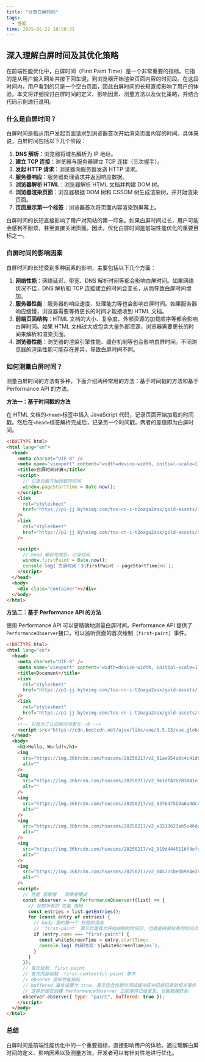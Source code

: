 ```yaml
---
title: "计算白屏时间"
tags:
  - 性能
time: 2025-05-22 10:50:21
---
```


## 深入理解白屏时间及其优化策略

在前端性能优化中，白屏时间（First Paint Time）是一个非常重要的指标。它指的是从用户输入网址并按下回车键，到浏览器开始渲染页面内容的时间段。在这段时间内，用户看到的只是一个空白页面，因此白屏时间的长短直接影响了用户的体验。本文将详细探讨白屏时间的定义、影响因素、测量方法以及优化策略，并结合代码示例进行说明。

### 什么是白屏时间？

白屏时间是指从用户发起页面请求到浏览器首次开始渲染页面内容的时间。具体来说，白屏时间包括以下几个阶段：

1.  **DNS 解析**：浏览器将域名解析为 IP 地址。
2.  **建立 TCP 连接**：浏览器与服务器建立 TCP 连接（三次握手）。
3.  **发起 HTTP 请求**：浏览器向服务器发送 HTTP 请求。
4.  **服务器响应**：服务器处理请求并返回响应数据。
5.  **浏览器解析 HTML**：浏览器解析 HTML 文档并构建 DOM 树。
6.  **浏览器渲染页面**：浏览器根据 DOM 树和 CSSOM 树生成渲染树，并开始渲染页面。
7.  **页面展示第一个标签**：浏览器首次将页面内容渲染到屏幕上。

白屏时间的长短直接影响了用户对网站的第一印象。如果白屏时间过长，用户可能会感到不耐烦，甚至直接关闭页面。因此，优化白屏时间是前端性能优化的重要目标之一。

### 白屏时间的影响因素

白屏时间的长短受到多种因素的影响，主要包括以下几个方面：

1.  **网络性能**：网络延迟、带宽、DNS 解析时间等都会影响白屏时间。如果网络状况不佳，DNS 解析和 TCP 连接建立的时间会变长，从而导致白屏时间增加。
2.  **服务器性能**：服务器的响应速度、处理能力等也会影响白屏时间。如果服务器响应缓慢，浏览器需要等待更长的时间才能接收到 HTML 文档。
3.  **前端页面结构**：HTML 文档的大小、复杂度、外部资源的加载顺序等都会影响白屏时间。如果 HTML 文档过大或包含大量外部资源，浏览器需要更长的时间来解析和渲染页面。
4.  **浏览器性能**：浏览器的渲染引擎性能、缓存机制等也会影响白屏时间。不同浏览器的渲染性能可能存在差异，导致白屏时间不同。

### 如何测量白屏时间？

测量白屏时间的方法有多种，下面介绍两种常用的方法：基于时间戳的方法和基于 Performance API 的方法。

**方法一：基于时间戳的方法**

在 HTML 文档的`<head>`标签中插入 JavaScript 代码，记录页面开始加载的时间戳。然后在`<head>`标签解析完成后，记录另一个时间戳。两者的差值即为白屏时间。

```html
<!DOCTYPE html>
<html lang="en">
  <head>
    <meta charset="UTF-8" />
    <meta name="viewport" content="width=device-width, initial-scale=1.0" />
    <title>白屏时间计算</title>
    <script>
      // 记录页面开始加载的时间
      window.pageStartTime = Date.now();
    </script>
    <link
      rel="stylesheet"
      href="https://p1-jj.byteimg.com/tos-cn-i-t2oaga2asx/gold-assets/ionicons/2.0.1/css/ionicons.min.css~tplv-t2oaga2asx-image.image"
    />
    <link
      rel="stylesheet"
      href="https://p1-jj.byteimg.com/tos-cn-i-t2oaga2asx/gold-assets/asset/fw-icon/1.0.9/iconfont.css~tplv-t2oaga2asx-image.image"
    />

    <script>
      // head 解析完成后，记录时间
      window.firstPaint = Date.now();
      console.log(`白屏时间：${firstPaint - pageStartTime}ms`);
    </script>
  </head>
  <body>
    <div class="container"></div>
  </body>
</html>
```

**方法二：基于 Performance API 的方法**

使用 Performance API 可以更精确地测量白屏时间。Performance API 提供了`PerformanceObserver`接口，可以监听页面的首次绘制（`first-paint`）事件。

```html
<!DOCTYPE html>
<html lang="en">
  <head>
    <meta charset="UTF-8" />
    <meta name="viewport" content="width=device-width, initial-scale=1.0" />
    <title>Document</title>
    <link
      rel="stylesheet"
      href="https://p1-jj.byteimg.com/tos-cn-i-t2oaga2asx/gold-assets/ionicons/2.0.1/css/ionicons.min.css~tplv-t2oaga2asx-image.image"
    />
    <link
      rel="stylesheet"
      href="https://p1-jj.byteimg.com/tos-cn-i-t2oaga2asx/gold-assets/asset/fw-icon/1.0.9/iconfont.css~tplv-t2oaga2asx-image.image"
    />
    <!-- 只是为了让白屏时间更长一点 -->
    <script src="https://cdn.bootcdn.net/ajax/libs/vue/3.5.13/vue.global.js"></script>
  </head>
  <body>
    <h1>Hello, World!</h1>
    <img
      src="https://img.36krcdn.com/hsossms/20250217/v2_61ae954a0c4c41dba37b189a20423722@000000_oswg66502oswg900oswg600_img_000?x-oss-process=image/format,jpg/interlace,1"
      alt=""
    />
    <img
      src="https://img.36krcdn.com/hsossms/20250217/v2_9e1df42e783841e79ff021cda5fc6ed4@000000_oswg41322oswg1026oswg435_img_000?x-oss-process=image/format,jpg/interlace,1"
      alt=""
    />
    <img
      src="https://img.36krcdn.com/hsossms/20250217/v2_0376475b9a6a4dcab3f7b06a1b339cfc@5888275_oswg287301oswg729oswg545_img_000?x-oss-process=image/format,jpg/interlace,1"
      alt=""
    />
    <img
      src="https://img.36krcdn.com/hsossms/20250217/v2_e3213623ab5c46da8a6f9c339e1bd781@5888275_oswg1251766oswg1080oswg810_img_000?x-oss-process=image/format,jpg/interlace,1"
      alt=""
    />
    <img
      src="https://img.36krcdn.com/hsossms/20250217/v2_919d4445116f4efda326f651619b4c69@5888275_oswg169476oswg598oswg622_img_000?x-oss-process=image/format,jpg/interlace,1"
      alt=""
    />
    <img
      src="https://img.36krcdn.com/hsossms/20250217/v2_0457ccbedb984e2897c6d94815954aae@5888275_oswg383406oswg544oswg648_img_000?x-oss-process=image/format,jpg/interlace,1"
      alt=""
    />
    <script>
      // 性能 观察器   观察者模式
      const observer = new PerformanceObserver((list) => {
        // 获取所有的 性能 指标
        const entries = list.getEntries();
        for (const entry of entries) {
          // body 里的第一个 标签的渲染
          // 'first-paint' 表示页面首次开始绘制的时间点，也就是白屏结束的时间点
          if (entry.name === "first-paint") {
            const whiteScreenTime = entry.startTime;
            console.log(`白屏时间：${whiteScreenTime}ms`);
          }
        }
      });
      // 首次绘制  first-paint
      // 首次内容绘制  first-contentful-paint 事件
      // observe 监听性能指标
      // buffered 属性设置为 true，表示包含性能时间线缓冲区中已经记录的相关事件
      // 这样即使在创建 PerformanceObserver 之前事件已经发生，也能被捕获到
      observer.observe({ type: "paint", buffered: true });
    </script>
  </body>
</html>
```

### 总结

白屏时间是前端性能优化中的一个重要指标，直接影响用户的体验。通过理解白屏时间的定义、影响因素以及测量方法，开发者可以有针对性地进行优化。

